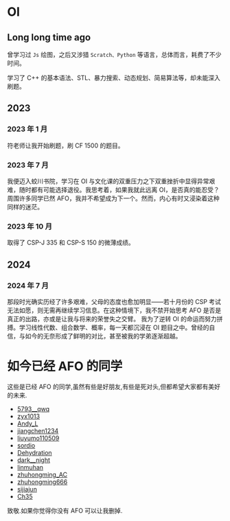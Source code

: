 # OI
## Long long time ago
曾学习过 $\texttt{Js}$ 绘图，之后又涉猎 $\texttt{Scratch、Python}$ 等语言，总体而言，耗费了不少时间。

学习了 C++ 的基本语法、STL、暴力搜索、动态规划、简易算法等，却未能深入刷题。

## 2023
###  2023 年 1 月
符老师让我开始刷题，刷 CF 1500 的题目。
### 2023 年 7 月
我便迈入蛟川书院，学习在 OI 与文化课的双重压力之下双重挫折中显得异常艰难，随时都有可能选择退役。我思考着，如果我就此远离 OI，是否真的能忍受？周围许多同学已然 AFO，我并不希望成为下一个。然而，内心有时又浸染着这种同样的迷茫。
### 2023 年 10 月
取得了 CSP-J 335 和 CSP-S 150 的微薄成绩。
## 2024
### 2024 年 7 月
那段时光确实历经了许多艰难，父母的态度也愈加明显——若十月份的 CSP 考试无法如愿，则无需再继续学习信息。在这种情境下，我不禁开始思考 AFO 是否是真正的出路，亦或是让我与将来的荣誉失之交臂。
我为了逆转 OI 的命运而努力拼搏。学习线性代数、组合数学、概率，每一天都沉浸在 OI 题目之中。曾经的自信，与如今的无奈形成了鲜明的对比，甚至被我的学弟逐渐超越。


# 如今已经 AFO 的同学
这些是已经 AFO 的同学,虽然有些是好朋友,有些是死对头,但都希望大家都有美好的未来.

- [5793__qwq](https://www.luogu.com.cn/user/464001)
- [zyx1013](https://www.luogu.com.cn/user/764698)
- [Andy_L](https://www.luogu.com.cn/user/460429)
- [jiangchen1234](https://www.luogu.com.cn/user/872579)
- [liuyumo110509](https://www.luogu.com.cn/user/1089333)
- [sordio](https://www.luogu.com.cn/user/578860)
- [Dehydration](https://www.luogu.com.cn/user/661534)
- [dark__night](https://www.luogu.com.cn/user/1064832)
- [linmuhan](https://www.luogu.com.cn/user/596590)
- [zhuhongming_AC](https://www.luogu.com.cn/user/748274)
- [zhuhongming666](https://www.luogu.com.cn/user/678975)
- [sijiajun](https://www.luogu.com.cn/user/501614)
- [Ch35](https://www.luogu.com.cn/user/672360)

致敬.如果你觉得你没有 AFO 可以让我删掉.
